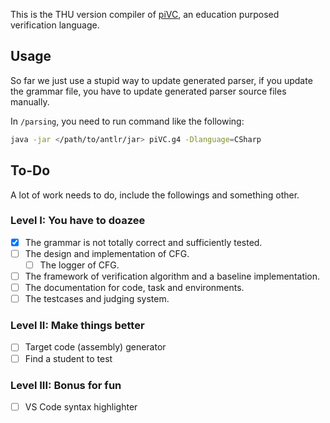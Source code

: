 This is the THU version compiler of [piVC](https://cs.stanford.edu/people/jasonaue/pivc/), an education purposed verification language.

## Usage

So far we just use a stupid way to update generated parser, if you update the grammar file, you have to update generated parser source files manually.

In `/parsing`, you need to run command like the following:

```bash
java -jar </path/to/antlr/jar> piVC.g4 -Dlanguage=CSharp
```

## To-Do

A lot of work needs to do, include the followings and something other.

### Level I: You have to doazee

- [x] The grammar is not totally correct and sufficiently tested.
- [ ] The design and implementation of CFG.
  - [ ] The logger of CFG.
- [ ] The framework of verification algorithm and a baseline implementation.
- [ ] The documentation for code, task and environments.
- [ ] The testcases and judging system.

### Level II: Make things better

- [ ] Target code (assembly) generator
- [ ] Find a student to test

### Level III: Bonus for fun

- [ ] VS Code syntax highlighter
